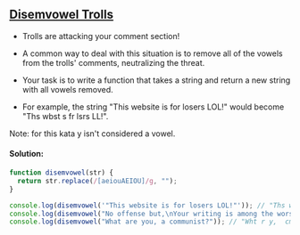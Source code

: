 ## [Disemvowel Trolls](https://www.codewars.com/kata/52fba66badcd10859f00097e)

- Trolls are attacking your comment section!

- A common way to deal with this situation is to remove all of the vowels from the trolls' comments, neutralizing the threat.

- Your task is to write a function that takes a string and return a new string with all vowels removed.

- For example, the string "This website is for losers LOL!" would become "Ths wbst s fr lsrs LL!".

Note: for this kata y isn't considered a vowel.

#### Solution:

```js
function disemvowel(str) {
  return str.replace(/[aeiouAEIOU]/g, "");
}

console.log(disemvowel('"This website is for losers LOL!"')); // "Ths wbst s fr lsrs LL!"
console.log(disemvowel("No offense but,\nYour writing is among the worst I've ever read")); // "N ffns bt,\nYr wrtng s mng th wrst 'v vr rd"
console.log(disemvowel("What are you, a communist?")); // "Wht r y,  cmmnst?"
```
